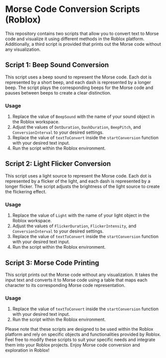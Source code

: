 # Morse Code Conversion Scripts (Roblox)

This repository contains two scripts that allow you to convert text to Morse code and visualize it using different methods in the Roblox platform. Additionally, a third script is provided that prints out the Morse code without any visualization.

## Script 1: Beep Sound Conversion

This script uses a beep sound to represent the Morse code. Each dot is represented by a short beep, and each dash is represented by a longer beep. The script plays the corresponding beeps for the Morse code and pauses between beeps to create a clear distinction.

### Usage

1. Replace the value of `BeepSound` with the name of your sound object in the Roblox workspace.
2. Adjust the values of `DotDuration`, `DashDuration`, `BeepPitch`, and `ConversionInterval` to your desired settings.
3. Replace the value of `textToConvert` inside the `startConversion` function with your desired text input.
4. Run the script within the Roblox environment.

## Script 2: Light Flicker Conversion

This script uses a light source to represent the Morse code. Each dot is represented by a flicker of the light, and each dash is represented by a longer flicker. The script adjusts the brightness of the light source to create the flickering effect.

### Usage

1. Replace the value of `Light` with the name of your light object in the Roblox workspace.
2. Adjust the values of `FlickerDuration`, `FlickerIntensity`, and `ConversionInterval` to your desired settings.
3. Replace the value of `textToConvert` inside the `startConversion` function with your desired text input.
4. Run the script within the Roblox environment.

## Script 3: Morse Code Printing

This script prints out the Morse code without any visualization. It takes the input text and converts it to Morse code using a table that maps each character to its corresponding Morse code representation.

### Usage

1. Replace the value of `textToConvert` inside the `startConversion` function with your desired text input.
2. Run the script within the Roblox environment.

Please note that these scripts are designed to be used within the Roblox platform and rely on specific objects and functionalities provided by Roblox. Feel free to modify these scripts to suit your specific needs and integrate them into your Roblox projects. Enjoy Morse code conversion and exploration in Roblox!